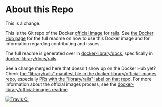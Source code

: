# About this Repo

This is a change.

This is the Git repo of the Docker [official image](https://docs.docker.com/docker-hub/official_repos/) for [rails](https://registry.hub.docker.com/_/rails/). See [the Docker Hub page](https://registry.hub.docker.com/_/rails/) for the full readme on how to use this Docker image and for information regarding contributing and issues.

The full readme is generated over in [docker-library/docs](https://github.com/docker-library/docs), specifically in [docker-library/docs/rails](https://github.com/docker-library/docs/tree/master/rails).

See a change merged here that doesn't show up on the Docker Hub yet? Check [the "library/rails" manifest file in the docker-library/official-images repo](https://github.com/docker-library/official-images/blob/master/library/rails), especially [PRs with the "library/rails" label on that repo](https://github.com/docker-library/official-images/labels/library%2Frails). For more information about the official images process, see the [docker-library/official-images readme](https://github.com/docker-library/official-images/blob/master/README.md).

[![Travis CI](https://img.shields.io/travis/docker-library/rails/master.svg)](https://travis-ci.org/docker-library/rails/branches)

<!-- THIS FILE IS GENERATED BY https://github.com/docker-library/docs/blob/master/generate-repo-stub-readme.sh -->
